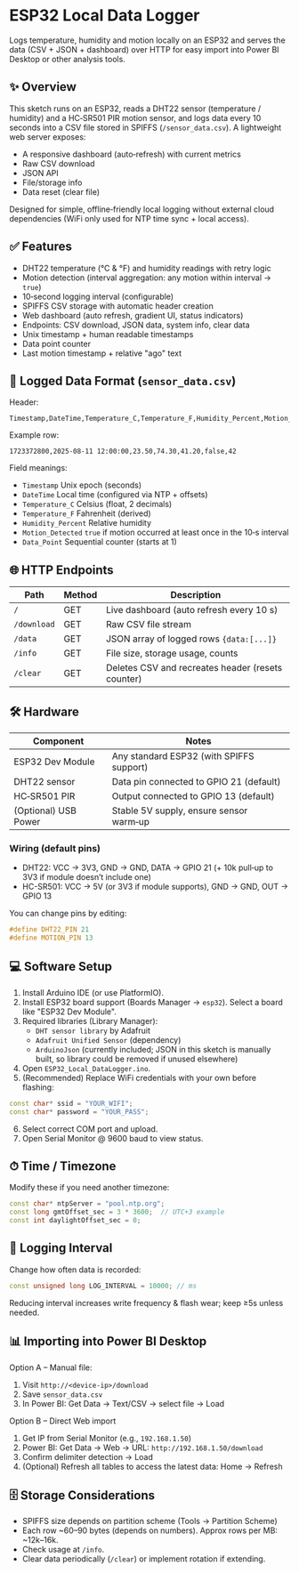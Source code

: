 # ESP32 Local Data Logger

Logs temperature, humidity and motion locally on an ESP32 and serves the data (CSV + JSON + dashboard) over HTTP for easy import into Power BI Desktop or other analysis tools.

## ✨ Overview
This sketch runs on an ESP32, reads a DHT22 sensor (temperature / humidity) and a HC‑SR501 PIR motion sensor, and logs data every 10 seconds into a CSV file stored in SPIFFS (`/sensor_data.csv`). A lightweight web server exposes:
- A responsive dashboard (auto‑refresh) with current metrics
- Raw CSV download
- JSON API
- File/storage info
- Data reset (clear file)

Designed for simple, offline‑friendly local logging without external cloud dependencies (WiFi only used for NTP time sync + local access).

## ✅ Features
- DHT22 temperature (°C & °F) and humidity readings with retry logic
- Motion detection (interval aggregation: any motion within interval → `true`)
- 10‑second logging interval (configurable)
- SPIFFS CSV storage with automatic header creation
- Web dashboard (auto refresh, gradient UI, status indicators)
- Endpoints: CSV download, JSON data, system info, clear data
- Unix timestamp + human readable timestamps
- Data point counter
- Last motion timestamp + relative "ago" text

## 🧪 Logged Data Format (`sensor_data.csv`)
Header:
```
Timestamp,DateTime,Temperature_C,Temperature_F,Humidity_Percent,Motion_Detected,Data_Point
```
Example row:
```
1723372800,2025-08-11 12:00:00,23.50,74.30,41.20,false,42
```
Field meanings:
- `Timestamp` Unix epoch (seconds)
- `DateTime` Local time (configured via NTP + offsets)
- `Temperature_C` Celsius (float, 2 decimals)
- `Temperature_F` Fahrenheit (derived)
- `Humidity_Percent` Relative humidity
- `Motion_Detected` `true` if motion occurred at least once in the 10‑s interval
- `Data_Point` Sequential counter (starts at 1)

## 🌐 HTTP Endpoints
| Path | Method | Description |
|------|--------|-------------|
| `/` | GET | Live dashboard (auto refresh every 10 s) |
| `/download` | GET | Raw CSV file stream |
| `/data` | GET | JSON array of logged rows `{data:[...]}` |
| `/info` | GET | File size, storage usage, counts |
| `/clear` | GET | Deletes CSV and recreates header (resets counter) |

## 🛠 Hardware
| Component | Notes |
|-----------|-------|
| ESP32 Dev Module | Any standard ESP32 (with SPIFFS support) |
| DHT22 sensor | Data pin connected to GPIO 21 (default) |
| HC‑SR501 PIR | Output connected to GPIO 13 (default) |
| (Optional) USB Power | Stable 5V supply, ensure sensor warm‑up |

### Wiring (default pins)
- DHT22: VCC → 3V3, GND → GND, DATA → GPIO 21 (+ 10k pull‑up to 3V3 if module doesn’t include one)
- HC-SR501: VCC → 5V (or 3V3 if module supports), GND → GND, OUT → GPIO 13

You can change pins by editing:
```cpp
#define DHT22_PIN 21
#define MOTION_PIN 13
```

## 💻 Software Setup
1. Install Arduino IDE (or use PlatformIO).
2. Install ESP32 board support (Boards Manager → `esp32`). Select a board like "ESP32 Dev Module".
3. Required libraries (Library Manager):
   - `DHT sensor library` by Adafruit
   - `Adafruit Unified Sensor` (dependency)
   - `ArduinoJson` (currently included; JSON in this sketch is manually built, so library could be removed if unused elsewhere)
4. Open `ESP32_Local_DataLogger.ino`.
5. (Recommended) Replace WiFi credentials with your own before flashing:
```cpp
const char* ssid = "YOUR_WIFI";
const char* password = "YOUR_PASS";
```
6. Select correct COM port and upload.
7. Open Serial Monitor @ 9600 baud to view status.

## ⏱ Time / Timezone
Modify these if you need another timezone:
```cpp
const char* ntpServer = "pool.ntp.org";
const long gmtOffset_sec = 3 * 3600;  // UTC+3 example
const int daylightOffset_sec = 0;
```

## 🔄 Logging Interval
Change how often data is recorded:
```cpp
const unsigned long LOG_INTERVAL = 10000; // ms
```
Reducing interval increases write frequency & flash wear; keep ≥5s unless needed.

## 📊 Importing into Power BI Desktop
Option A – Manual file:
1. Visit `http://<device-ip>/download`
2. Save `sensor_data.csv`
3. In Power BI: Get Data → Text/CSV → select file → Load

Option B – Direct Web import
1. Get IP from Serial Monitor (e.g., `192.168.1.50`)
2. Power BI: Get Data → Web → URL: `http://192.168.1.50/download`
3. Confirm delimiter detection → Load
4. (Optional) Refresh all tables to access the latest data: Home → Refresh

## 🗄 Storage Considerations
- SPIFFS size depends on partition scheme (Tools → Partition Scheme)
- Each row ~60–90 bytes (depends on numbers). Approx rows per MB: ~12k–16k.
- Check usage at `/info`.
- Clear data periodically (`/clear`) or implement rotation if extending.
